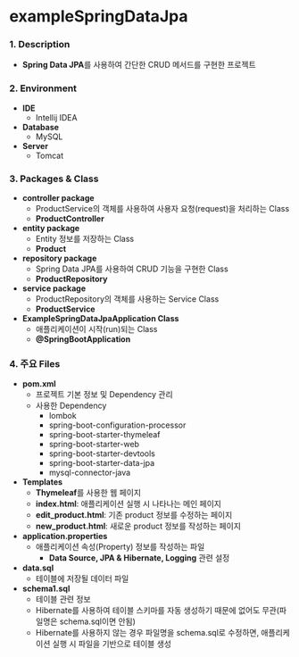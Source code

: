 # exampleSpringDataJpa

### **1. Description**
* **Spring Data JPA**를 사용하여 간단한 CRUD 메서드를 구현한 프로젝트 


### **2. Environment**
* **IDE**
  + Intellij IDEA
* **Database**
  + MySQL
* **Server**
  + Tomcat
  
  
### **3. Packages & Class**
* **controller package**
  + ProductService의 객체를 사용하여 사용자 요청(request)을 처리하는 Class
  + **ProductController**
* **entity package**
  + Entity 정보를 저장하는 Class
  + **Product**
* **repository package**
  + Spring Data JPA를 사용하여 CRUD 기능을 구현한 Class
  + **ProductRepository**
* **service package**
  + ProductRepository의 객체를 사용하는 Service Class
  + **ProductService**
* **ExampleSpringDataJpaApplication Class**
  + 애플리케이션이 시작(run)되는 Class
  + **@SpringBootApplication**


### **4. 주요 Files**
* **pom.xml**
  + 프로젝트 기본 정보 및 Dependency 관리
  + 사용한 Dependency
    - lombok
    - spring-boot-configuration-processor
    - spring-boot-starter-thymeleaf
    - spring-boot-starter-web
    - spring-boot-starter-devtools
    - spring-boot-starter-data-jpa
    - mysql-connector-java
* **Templates**
  + **Thymeleaf**를 사용한 웹 페이지
  + **index.html**: 애플리케이션 실행 시 나타나는 메인 페이지
  + **edit_product.html**: 기존 product 정보를 수정하는 페이지
  + **new_product.html**: 새로운 product 정보를 작성하는 페이지
* **application.properties**
  + 애플리케이션 속성(Property) 정보를 작성하는 파일
    - **Data Source, JPA & Hibernate, Logging** 관련 설정
* **data.sql**
  + 테이블에 저장될 데이터 파일
* **schema1.sql**
  + 테이블 관련 정보
  + Hibernate를 사용하여 테이블 스키마를 자동 생성하기 때문에 없어도 무관(파일명은 schema.sql이면 안됨)
  + Hibernate를 사용하지 않는 경우 파일명을 schema.sql로 수정하면, 애플리케이션 실행 시 파일을 기반으로 테이블 생성
